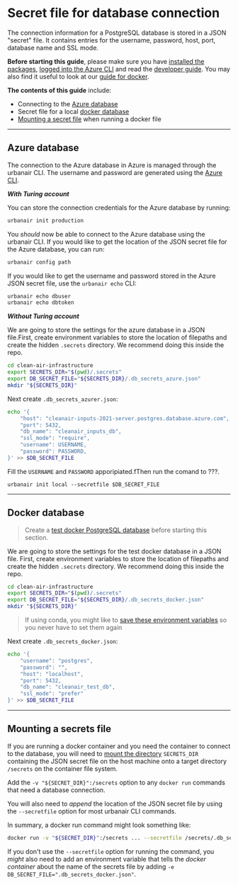 # Secret file for database connection

The connection information for a PostgreSQL database is stored in a JSON "secret" file.
It contains entries for the username, password, host, port, database name and SSL mode.

**Before starting this guide**, please make sure you have [installed the packages](installation.md), [logged into the Azure CLI](azure.md) and read the [developer guide](developer.md).
You may also find it useful to look at our [guide for docker](docker.md).

**The contents of this guide** include:

- Connecting to the [Azure database](#Azure-database)
- Secret file for a local [docker database](#docker-database)
- [Mounting a secret file](#mounting-a-secrets-file) when running a docker file

***

## Azure database

The connection to the Azure database in Azure is managed through the urbanair CLI.
The username and password are generated using the [Azure CLI](azure.md).

***With Turing account***

You can store the connection credentials for the Azure database by running:

```bash
urbanair init production
```

You *should* now be able to connect to the Azure database using the urbanair CLI.
If you would like to get the location of the JSON secret file for the Azure database,
you can run:

```bash
urbanair config path
```

If you would like to get the username and password stored in the Azure JSON secret file, use the `urbanair echo` CLI:

```bash
urbanair echo dbuser
urbanair echo dbtoken
```

***Without Turing account***

We are going to store the settings for the azure database in a JSON file.First, create environment variables to store the location of filepaths and create the hidden `.secrets` directory. We recommend doing this inside the repo.

```bash
cd clean-air-infrastructure
export SECRETS_DIR="$(pwd)/.secrets"
export DB_SECRET_FILE="${SECRETS_DIR}/.db_secrets_azure.json"
mkdir "${SECRETS_DIR}"
```

Next create `.db_secrets_azurer.json`:

```bash
echo '{   
    "host": "cleanair-inputs-2021-server.postgres.database.azure.com",
    "port": 5432,
    "db_name": "cleanair_inputs_db",
    "ssl_mode": "require",
    "username": USERNAME,
    "password": PASSWORD,
}' >> $DB_SECRET_FILE
```

Fill the `USERNAME` and `PASSWORD` apporipiated.fThen run the comand to ???.

```
urbanair init local --secretfile $DB_SECRET_FILE
```

***

## Docker database

> Create a [test docker PostgreSQL database](developer.md#setting-up-a-test-database-with-docker) before starting this section.

We are going to store the settings for the test docker database in a JSON file.
First, create environment variables to store the location of filepaths and create the hidden `.secrets` directory. We recommend doing this inside the repo.

```bash
cd clean-air-infrastructure
export SECRETS_DIR="$(pwd)/.secrets"
export DB_SECRET_FILE="${SECRETS_DIR}/.db_secrets_docker.json"
mkdir "${SECRETS_DIR}"
```

> If using conda, you might like to [save these environment variables](https://docs.conda.io/projects/conda/en/latest/user-guide/tasks/manage-environments.html#saving-environment-variables) so you never have to set them again

Next create `.db_secrets_docker.json`:

```bash
echo '{
    "username": "postgres",
    "password": "",
    "host": "localhost",
    "port": 5432,
    "db_name": "cleanair_test_db",
    "ssl_mode": "prefer"
}' >> $DB_SECRET_FILE
```

***

## Mounting a secrets file

If you are running a docker container and you need the container to connect to the database,
you will need to [mount the directory](https://docs.docker.com/storage/bind-mounts/) `SECRETS_DIR` containing the JSON secret file on the host machine onto a target directory `/secrets` on the container file system.

Add the `-v "${SECRET_DIR}":/secrets` option to any `docker run` commands that need a database connection.

You will also need to *append* the location of the JSON secret file by using the `--secretfile` option for most urbanair CLI commands.

In summary, a docker run command might look something like:

```bash
docker run -v "${SECRET_DIR}":/secrets ... --secretfile /secrets/.db_secrets_docker.json
```

If you don't use the `--secretfile` option for running the command, you *might* also need to add an environment variable that tells the *docker container* about the name of the secrets file by adding `-e DB_SECRET_FILE=".db_secrets_docker.json"`.
